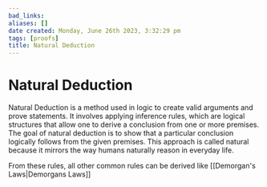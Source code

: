 ```yaml
---
bad_links: 
aliases: []
date created: Monday, June 26th 2023, 3:32:29 pm
tags: [proofs]
title: Natural Deduction
---
```


# Natural Deduction

Natural Deduction is a method used in logic to create valid arguments and prove statements. It involves applying inference rules, which are logical structures that allow one to derive a conclusion from one or more premises. The goal of natural deduction is to show that a particular conclusion logically follows from the given premises. This approach is called natural because it mirrors the way humans naturally reason in everyday life.

From these rules, all other common rules can be derived like [[Demorgan's Laws|Demorgans Laws]]
